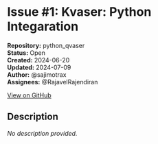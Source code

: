 # Issue #1: Kvaser: Python Integaration

**Repository:** python_qvaser  
**Status:** Open  
**Created:** 2024-06-20  
**Updated:** 2024-07-09  
**Author:** @sajimotrax  
**Assignees:** @RajavelRajendiran  

[View on GitHub](https://github.com/Simtestlab/python_qvaser/issues/1)

## Description

*No description provided.*